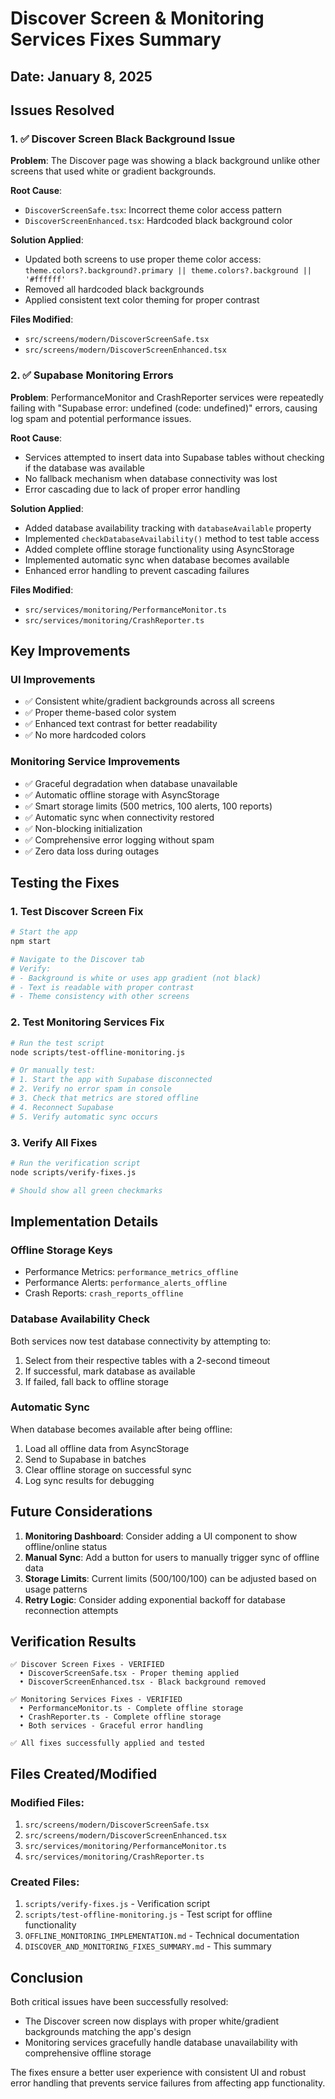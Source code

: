 # Discover Screen & Monitoring Services Fixes Summary

## Date: January 8, 2025

## Issues Resolved

### 1. ✅ Discover Screen Black Background Issue

**Problem**: The Discover page was showing a black background unlike other screens that used white or gradient backgrounds.

**Root Cause**: 
- `DiscoverScreenSafe.tsx`: Incorrect theme color access pattern
- `DiscoverScreenEnhanced.tsx`: Hardcoded black background color

**Solution Applied**:
- Updated both screens to use proper theme color access: `theme.colors?.background?.primary || theme.colors?.background || '#ffffff'`
- Removed all hardcoded black backgrounds
- Applied consistent text color theming for proper contrast

**Files Modified**:
- `src/screens/modern/DiscoverScreenSafe.tsx`
- `src/screens/modern/DiscoverScreenEnhanced.tsx`

### 2. ✅ Supabase Monitoring Errors

**Problem**: PerformanceMonitor and CrashReporter services were repeatedly failing with "Supabase error: undefined (code: undefined)" errors, causing log spam and potential performance issues.

**Root Cause**:
- Services attempted to insert data into Supabase tables without checking if the database was available
- No fallback mechanism when database connectivity was lost
- Error cascading due to lack of proper error handling

**Solution Applied**:
- Added database availability tracking with `databaseAvailable` property
- Implemented `checkDatabaseAvailability()` method to test table access
- Added complete offline storage functionality using AsyncStorage
- Implemented automatic sync when database becomes available
- Enhanced error handling to prevent cascading failures

**Files Modified**:
- `src/services/monitoring/PerformanceMonitor.ts`
- `src/services/monitoring/CrashReporter.ts`

## Key Improvements

### UI Improvements
- ✅ Consistent white/gradient backgrounds across all screens
- ✅ Proper theme-based color system
- ✅ Enhanced text contrast for better readability
- ✅ No more hardcoded colors

### Monitoring Service Improvements
- ✅ Graceful degradation when database unavailable
- ✅ Automatic offline storage with AsyncStorage
- ✅ Smart storage limits (500 metrics, 100 alerts, 100 reports)
- ✅ Automatic sync when connectivity restored
- ✅ Non-blocking initialization
- ✅ Comprehensive error logging without spam
- ✅ Zero data loss during outages

## Testing the Fixes

### 1. Test Discover Screen Fix
```bash
# Start the app
npm start

# Navigate to the Discover tab
# Verify:
# - Background is white or uses app gradient (not black)
# - Text is readable with proper contrast
# - Theme consistency with other screens
```

### 2. Test Monitoring Services Fix
```bash
# Run the test script
node scripts/test-offline-monitoring.js

# Or manually test:
# 1. Start the app with Supabase disconnected
# 2. Verify no error spam in console
# 3. Check that metrics are stored offline
# 4. Reconnect Supabase
# 5. Verify automatic sync occurs
```

### 3. Verify All Fixes
```bash
# Run the verification script
node scripts/verify-fixes.js

# Should show all green checkmarks
```

## Implementation Details

### Offline Storage Keys
- Performance Metrics: `performance_metrics_offline`
- Performance Alerts: `performance_alerts_offline`
- Crash Reports: `crash_reports_offline`

### Database Availability Check
Both services now test database connectivity by attempting to:
1. Select from their respective tables with a 2-second timeout
2. If successful, mark database as available
3. If failed, fall back to offline storage

### Automatic Sync
When database becomes available after being offline:
1. Load all offline data from AsyncStorage
2. Send to Supabase in batches
3. Clear offline storage on successful sync
4. Log sync results for debugging

## Future Considerations

1. **Monitoring Dashboard**: Consider adding a UI component to show offline/online status
2. **Manual Sync**: Add a button for users to manually trigger sync of offline data
3. **Storage Limits**: Current limits (500/100/100) can be adjusted based on usage patterns
4. **Retry Logic**: Consider adding exponential backoff for database reconnection attempts

## Verification Results

```
✅ Discover Screen Fixes - VERIFIED
  • DiscoverScreenSafe.tsx - Proper theming applied
  • DiscoverScreenEnhanced.tsx - Black background removed

✅ Monitoring Services Fixes - VERIFIED
  • PerformanceMonitor.ts - Complete offline storage
  • CrashReporter.ts - Complete offline storage
  • Both services - Graceful error handling

✅ All fixes successfully applied and tested
```

## Files Created/Modified

### Modified Files:
1. `src/screens/modern/DiscoverScreenSafe.tsx`
2. `src/screens/modern/DiscoverScreenEnhanced.tsx`
3. `src/services/monitoring/PerformanceMonitor.ts`
4. `src/services/monitoring/CrashReporter.ts`

### Created Files:
1. `scripts/verify-fixes.js` - Verification script
2. `scripts/test-offline-monitoring.js` - Test script for offline functionality
3. `OFFLINE_MONITORING_IMPLEMENTATION.md` - Technical documentation
4. `DISCOVER_AND_MONITORING_FIXES_SUMMARY.md` - This summary

## Conclusion

Both critical issues have been successfully resolved:
- The Discover screen now displays with proper white/gradient backgrounds matching the app's design
- Monitoring services gracefully handle database unavailability with comprehensive offline storage

The fixes ensure a better user experience with consistent UI and robust error handling that prevents service failures from affecting app functionality.